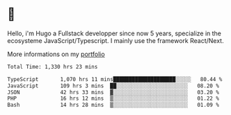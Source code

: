 # 👋 

Hello, i'm Hugo a Fullstack developper since now 5 years, specialize in the ecosysteme JavaScript/Typescript. I mainly use the framework React/Next.

More informations on my [portfolio](https://hcampos.fr)

<!--START_SECTION:waka-->

```txt
Total Time: 1,330 hrs 23 mins

TypeScript       1,070 hrs 11 mins████████████████████░░░░░   80.44 %
JavaScript       109 hrs 3 mins  ██░░░░░░░░░░░░░░░░░░░░░░░   08.20 %
JSON             42 hrs 33 mins  ▓░░░░░░░░░░░░░░░░░░░░░░░░   03.20 %
PHP              16 hrs 12 mins  ▒░░░░░░░░░░░░░░░░░░░░░░░░   01.22 %
Bash             14 hrs 28 mins  ▒░░░░░░░░░░░░░░░░░░░░░░░░   01.09 %
```

<!--END_SECTION:waka-->
